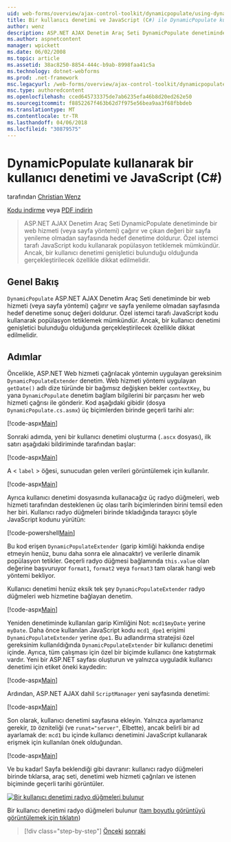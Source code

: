 ```yaml
---
uid: web-forms/overview/ajax-control-toolkit/dynamicpopulate/using-dynamicpopulate-with-a-user-control-and-javascript-cs
title: Bir kullanıcı denetimi ve JavaScript (C#) ile DynamicPopulate kullanarak | Microsoft Docs
author: wenz
description: ASP.NET AJAX Denetim Araç Seti DynamicPopulate denetiminde bir web hizmeti (veya sayfa yöntemi) çağırır ve sonuçta elde edilen değerin t hedef denetime doldurur...
ms.author: aspnetcontent
manager: wpickett
ms.date: 06/02/2008
ms.topic: article
ms.assetid: 38ac8250-8854-444c-b9ab-8998faa41c5a
ms.technology: dotnet-webforms
ms.prod: .net-framework
msc.legacyurl: /web-forms/overview/ajax-control-toolkit/dynamicpopulate/using-dynamicpopulate-with-a-user-control-and-javascript-cs
msc.type: authoredcontent
ms.openlocfilehash: cced645733375de7ab6235efa46b8d20ed262e50
ms.sourcegitcommit: f8852267f463b62d7f975e56bea9aa3f68fbbdeb
ms.translationtype: MT
ms.contentlocale: tr-TR
ms.lasthandoff: 04/06/2018
ms.locfileid: "30879575"
---
```

<a name="using-dynamicpopulate-with-a-user-control-and-javascript-c"></a>DynamicPopulate kullanarak bir kullanıcı denetimi ve JavaScript (C#)
====================
tarafından [Christian Wenz](https://github.com/wenz)

[Kodu indirme](http://download.microsoft.com/download/d/8/f/d8f2f6f9-1b7c-46ad-9252-e1fc81bdea3e/dynamicpopulate2.cs.zip) veya [PDF indirin](http://download.microsoft.com/download/b/6/a/b6ae89ee-df69-4c87-9bfb-ad1eb2b23373/dynamicpopulate2CS.pdf)

> ASP.NET AJAX Denetim Araç Seti DynamicPopulate denetiminde bir web hizmeti (veya sayfa yöntemi) çağırır ve çıkan değeri bir sayfa yenileme olmadan sayfasında hedef denetime doldurur. Özel istemci tarafı JavaScript kodu kullanarak popülasyon tetiklemek mümkündür. Ancak, bir kullanıcı denetimi genişletici bulunduğu olduğunda gerçekleştirilecek özellikle dikkat edilmelidir.


## <a name="overview"></a>Genel Bakış

`DynamicPopulate` ASP.NET AJAX Denetim Araç Seti denetiminde bir web hizmeti (veya sayfa yöntemi) çağırır ve sayfa yenileme olmadan sayfasında hedef denetime sonuç değeri doldurur. Özel istemci tarafı JavaScript kodu kullanarak popülasyon tetiklemek mümkündür. Ancak, bir kullanıcı denetimi genişletici bulunduğu olduğunda gerçekleştirilecek özellikle dikkat edilmelidir.

## <a name="steps"></a>Adımlar

Öncelikle, ASP.NET Web hizmeti çağrılacak yöntemin uygulayan gereksinim `DynamicPopulateExtender` denetim. Web hizmeti yöntemi uygulayan `getDate()` adlı dize türünde bir bağımsız değişken bekler `contextKey`, bu yana `DynamicPopulate` denetim bağlam bilgilerini bir parçasını her web hizmeti çağrısı ile gönderir. Kod aşağıdaki gibidir (dosya `DynamicPopulate.cs.asmx`) üç biçimlerden birinde geçerli tarihi alır:

[!code-aspx[Main](using-dynamicpopulate-with-a-user-control-and-javascript-cs/samples/sample1.aspx)]

Sonraki adımda, yeni bir kullanıcı denetimi oluşturma (`.ascx` dosyası), ilk satırı aşağıdaki bildiriminde tarafından başlar:

[!code-aspx[Main](using-dynamicpopulate-with-a-user-control-and-javascript-cs/samples/sample2.aspx)]

A &lt; `label` &gt; öğesi, sunucudan gelen verileri görüntülemek için kullanılır.

[!code-aspx[Main](using-dynamicpopulate-with-a-user-control-and-javascript-cs/samples/sample3.aspx)]

Ayrıca kullanıcı denetimi dosyasında kullanacağız üç radyo düğmeleri, web hizmeti tarafından desteklenen üç olası tarih biçimlerinden birini temsil eden her biri. Kullanıcı radyo düğmeleri birinde tıkladığında tarayıcı şöyle JavaScript kodunu yürütün:

[!code-powershell[Main](using-dynamicpopulate-with-a-user-control-and-javascript-cs/samples/sample4.ps1)]

Bu kod erişen `DynamicPopulateExtender` (garip kimliği hakkında endişe etmeyin henüz, bunu daha sonra ele alınacaktır) ve verilerle dinamik popülasyon tetikler. Geçerli radyo düğmesi bağlamında `this.value` olan değerine başvuruyor `format1`, `format2` veya `format3` tam olarak hangi web yöntemi bekliyor.

Kullanıcı denetimi henüz eksik tek şey `DynamicPopulateExtender` radyo düğmeleri web hizmetine bağlayan denetim.

[!code-aspx[Main](using-dynamicpopulate-with-a-user-control-and-javascript-cs/samples/sample5.aspx)]

Yeniden denetiminde kullanılan garip Kimliğini Not: `mcd1$myDate` yerine `myDate`. Daha önce kullanılan JavaScript kodu `mcd1_dpe1` erişimi `DynamicPopulateExtender` yerine `dpe1`. Bu adlandırma stratejisi özel gereksinim kullanıldığında `DynamicPopulateExtender` bir kullanıcı denetimi içinde. Ayrıca, tüm çalışması için özel bir biçimde kullanıcı öne katıştırmak vardır. Yeni bir ASP.NET sayfası oluşturun ve yalnızca uyguladık kullanıcı denetimi için etiket öneki kaydedin:

[!code-aspx[Main](using-dynamicpopulate-with-a-user-control-and-javascript-cs/samples/sample6.aspx)]

Ardından, ASP.NET AJAX dahil `ScriptManager` yeni sayfasında denetimi:

[!code-aspx[Main](using-dynamicpopulate-with-a-user-control-and-javascript-cs/samples/sample7.aspx)]

Son olarak, kullanıcı denetimi sayfasına ekleyin. Yalnızca ayarlamanız gerekir, `ID` özniteliği (ve `runat="server"`, Elbette), ancak belirli bir ad ayarlamak de: `mcd1` bu içinde kullanıcı denetimini JavaScript kullanarak erişmek için kullanılan önek olduğundan.

[!code-aspx[Main](using-dynamicpopulate-with-a-user-control-and-javascript-cs/samples/sample8.aspx)]

Ve bu kadar! Sayfa beklendiği gibi davranır: kullanıcı radyo düğmeleri birinde tıklarsa, araç seti, denetimi web hizmeti çağrıları ve istenen biçiminde geçerli tarihi görüntüler.


[![Bir kullanıcı denetimi radyo düğmeleri bulunur](using-dynamicpopulate-with-a-user-control-and-javascript-cs/_static/image2.png)](using-dynamicpopulate-with-a-user-control-and-javascript-cs/_static/image1.png)

Bir kullanıcı denetimi radyo düğmeleri bulunur ([tam boyutlu görüntüyü görüntülemek için tıklatın](using-dynamicpopulate-with-a-user-control-and-javascript-cs/_static/image3.png))

> [!div class="step-by-step"]
> [Önceki](dynamically-populating-a-control-using-javascript-code-cs.md)
> [sonraki](dynamically-populating-a-control-vb.md)
